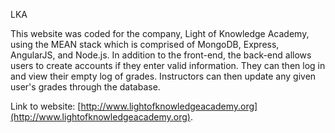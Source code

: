 LKA

This website was coded for the company, Light of Knowledge Academy, using the MEAN stack which is comprised of MongoDB, Express, AngularJS, and Node.js.
In addition to the front-end, the back-end allows users to create accounts if they enter valid information. They can then log in and view their empty log of grades.
Instructors can then update any given user's grades through the database.

Link to website: [http://www.lightofknowledgeacademy.org](http://www.lightofknowledgeacademy.org).
